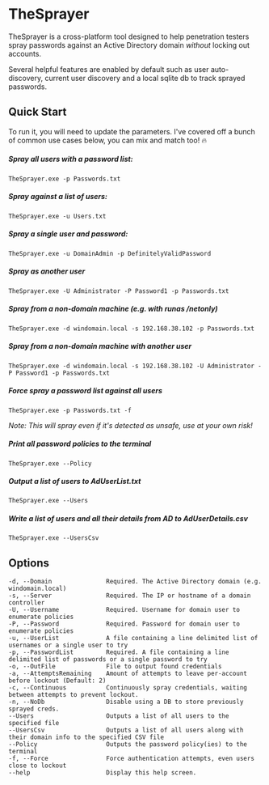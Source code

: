 # TheSprayer
TheSprayer is a cross-platform tool designed to help penetration testers spray passwords against an Active Directory domain _without_ locking out accounts.  

Several helpful features are enabled by default such as user auto-discovery, current user discovery and a local sqlite db to track sprayed passwords.

## Quick Start
To run it, you will need to update the parameters.
I've covered off a bunch of common use cases below, you can mix and match too! 🔥

##### Spray all users with a password list:
```
TheSprayer.exe -p Passwords.txt
```

##### Spray against a list of users:
```
TheSprayer.exe -u Users.txt
```

##### Spray a single user and password:
```
TheSprayer.exe -u DomainAdmin -p DefinitelyValidPassword
``` 

##### Spray as another user
```
TheSprayer.exe -U Administrator -P Password1 -p Passwords.txt
```

##### Spray from a non-domain machine (e.g. with runas /netonly)
```
TheSprayer.exe -d windomain.local -s 192.168.38.102 -p Passwords.txt
```

##### Spray from a non-domain machine with another user
```
TheSprayer.exe -d windomain.local -s 192.168.38.102 -U Administrator -P Password1 -p Passwords.txt
```

##### Force spray a password list against all users
```
TheSprayer.exe -p Passwords.txt -f
```
*Note: This will spray even if it's detected as unsafe, use at your own risk!*

##### Print all password policies to the terminal
```
TheSprayer.exe --Policy
```

##### Output a list of users to AdUserList.txt
```
TheSprayer.exe --Users
```

##### Write a list of users and all their details from AD to AdUserDetails.csv
```
TheSprayer.exe --UsersCsv
```

## Options
```
-d, --Domain               Required. The Active Directory domain (e.g. windomain.local)
-s, --Server               Required. The IP or hostname of a domain controller
-U, --Username             Required. Username for domain user to enumerate policies
-P, --Password             Required. Password for domain user to enumerate policies
-u, --UserList             A file containing a line delimited list of usernames or a single user to try
-p, --PasswordList         Required. A file containing a line delimited list of passwords or a single password to try
-o, --OutFile              File to output found credentials
-a, --AttemptsRemaining    Amount of attempts to leave per-account before lockout (Default: 2)
-c, --Continuous           Continuously spray credentials, waiting between attempts to prevent lockout.
-n, --NoDb                 Disable using a DB to store previously sprayed creds.
--Users                    Outputs a list of all users to the specified file
--UsersCsv                 Outputs a list of all users along with their domain info to the specified CSV file
--Policy                   Outputs the password policy(ies) to the terminal
-f, --Force                Force authentication attempts, even users close to lockout
--help                     Display this help screen.
```

